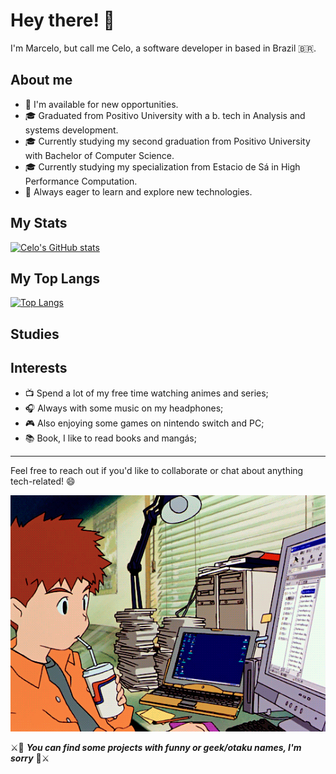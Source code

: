 # Hey there! :wave:

I'm Marcelo, but call me Celo, a software developer in based in Brazil :brazil:.

## About me

- 💼 I'm available for new opportunities.
- 🎓 Graduated from Positivo University with a b. tech in Analysis and systems development.
- 🎓 Currently studying my second graduation from Positivo University with Bachelor of Computer Science.
- 🎓 Currently studying my specialization from Estacio de Sá in High Performance Computation.
- 🌱 Always eager to learn and explore new technologies.

## My Stats

[![Celo's GitHub stats](https://github-readme-stats.vercel.app/api?username=uminocelo&theme=merko)](https://github.com/anuraghazra/github-readme-stats)

## My Top Langs

[![Top Langs](https://github-readme-stats.vercel.app/api/top-langs/?username=uminocelo&layout=compact&theme=merko)](https://github.com/anuraghazra/github-readme-stats)


## Studies


## Interests

- 📺 Spend a lot of my free time watching animes and series;
- 🎧 Always with some music on my headphones;
- 🎮 Also enjoying some games on nintendo switch and PC;
- 📚 Book, I like to read books and mangás;

___

Feel free to reach out if you'd like to collaborate or chat about anything tech-related! 😄

![izzy-computer](./izumi_digimon-computer.gif)

⚔️👺 ___You can find some projects with funny or geek/otaku names, I'm sorry___ 👺⚔️
